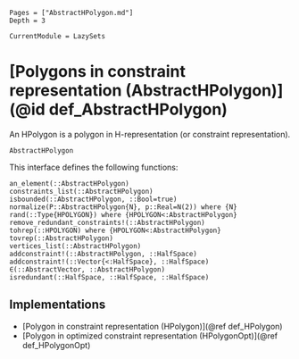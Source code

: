 ```@contents
Pages = ["AbstractHPolygon.md"]
Depth = 3
```

```@meta
CurrentModule = LazySets
```

# [Polygons in constraint representation (AbstractHPolygon)](@id def_AbstractHPolygon)

An HPolygon is a polygon in H-representation (or constraint representation).

```@docs
AbstractHPolygon
```

This interface defines the following functions:

```@docs
an_element(::AbstractHPolygon)
constraints_list(::AbstractHPolygon)
isbounded(::AbstractHPolygon, ::Bool=true)
normalize(P::AbstractHPolygon{N}, p::Real=N(2)) where {N}
rand(::Type{HPOLYGON}) where {HPOLYGON<:AbstractHPolygon}
remove_redundant_constraints!(::AbstractHPolygon)
tohrep(::HPOLYGON) where {HPOLYGON<:AbstractHPolygon}
tovrep(::AbstractHPolygon)
vertices_list(::AbstractHPolygon)
addconstraint!(::AbstractHPolygon, ::HalfSpace)
addconstraint!(::Vector{<:HalfSpace}, ::HalfSpace)
∈(::AbstractVector, ::AbstractHPolygon)
isredundant(::HalfSpace, ::HalfSpace, ::HalfSpace)
```

## Implementations

* [Polygon in constraint representation (HPolygon)](@ref def_HPolygon)
* [Polygon in optimized constraint representation (HPolygonOpt)](@ref def_HPolygonOpt)

